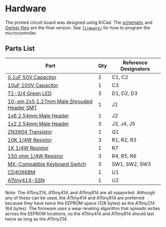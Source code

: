 # Hardware 

The printed circuit board was designed using KiCad.  The [schematic](./schematic.pdf) and [Gerber files](./gerbers.zip) are the final version.  See [`firmware/`](../firmware) for how to program the microcontroller.

## Parts List

| Part | Qty | Reference Designators |
|------|-----|-------|
| [0.1uF 50V Capacitor](https://www.mouser.com/ProductDetail/594-K104M15X7RF53L2) | 2 | C1, C2 |
| [10uF 100V Capacitor](https://www.mouser.com/ProductDetail/661-E-101L100MF11D) | 1 | C3 |
| [T1-3/4 Green LED](https://www.mouser.com/ProductDetail/606-4304H5) | 3 | D1, D2, D3 |
| [10-pin 2x5 1.27mm Male Shrouded Header SMT](https://www.ebay.com/itm/171560426679) | 1 | J1 |
| [1x6 2.54mm Male Header](https://www.mouser.com/ProductDetail/649-1012937890604BLF) | 1 | J2 |
| [1x2 2.54mm Male Header](https://www.mouser.com/ProductDetail/649-1012937890201BLF) | 3 | J3, J4, J5 |
| [2N3904 Transistor](https://www.mouser.com/ProductDetail/512-2N3904BU) | 1 | Q1 |
| [10K 1/4W Resistor](https://www.mouser.com/ProductDetail/603-MFR-25FTE52-10K) | 3 | R1, R2, R3 |
| [1K 1/4W Resistor](https://www.mouser.com/ProductDetail/603-MFR-25FTF52-1K) | 1 | R7 |
| [150 ohm 1/4W Resistor](https://www.mouser.com/ProductDetail/603-MFR-25FTE52-150R) | 3 | R4, R5, R6 |
| [MX-Compatible Keyboard Switch](https://www.amazon.com/dp/B07K7J38SB) | 3 | SW1, SW2, SW3 |
| [CD4066BM](https://www.mouser.com/ProductDetail/595-CD4066BM96) | 1 | U1 |
| [ATtiny414-SSN](https://www.mouser.com/ProductDetail/579-ATTINY414-SSN) | 1 | U2 |

Note: The ATtiny214, ATtiny414, and ATtiny814 are all supported.  Although any of these can be used, the ATtiny414 and ATtiny814 are preferred because they have twice the EEPROM space (128 bytes) as the ATtiny214 (64 bytes).  The firmware uses a wear-leveling algorithm that spreads writes across the EEPROM locations, so the ATtiny414 and ATtiny814 should last twice as long as the ATtiny214.
